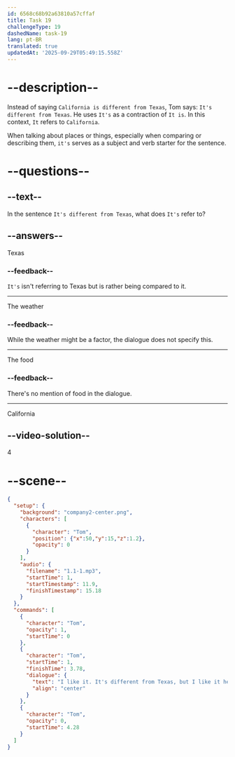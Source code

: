 ```yaml
---
id: 6568c68b92a63810a57cffaf
title: Task 19
challengeType: 19
dashedName: task-19
lang: pt-BR
translated: true
updatedAt: '2025-09-29T05:49:15.558Z'
---
```


<!--
AUDIO REFERENCE:
Tom: I like it. It's different from Texas, but I like it here.
-->

# --description--

Instead of saying `California is different from Texas`, Tom says: `It's different from Texas`. He uses `It's` as a contraction of `It is`. In this context, `It` refers to `California`. 

When talking about places or things, especially when comparing or describing them, `it's` serves as a subject and verb starter for the sentence.

# --questions--

## --text--

In the sentence `It's different from Texas`, what does `It's` refer to?

## --answers--

Texas

### --feedback--

`It's` isn't referring to Texas but is rather being compared to it.

---

The weather

### --feedback--

While the weather might be a factor, the dialogue does not specify this.

---

The food

### --feedback--

There's no mention of food in the dialogue.

---

California

## --video-solution--

4

# --scene--

```json
{
  "setup": {
    "background": "company2-center.png",
    "characters": [
      {
        "character": "Tom",
        "position": {"x":50,"y":15,"z":1.2},
        "opacity": 0
      }
    ],
    "audio": {
      "filename": "1.1-1.mp3",
      "startTime": 1,
      "startTimestamp": 11.9,
      "finishTimestamp": 15.18
    }
  },
  "commands": [
    {
      "character": "Tom",
      "opacity": 1,
      "startTime": 0
    },
    {
      "character": "Tom",
      "startTime": 1,
      "finishTime": 3.78,
      "dialogue": {
        "text": "I like it. It's different from Texas, but I like it here.",
        "align": "center"
      }
    },
    {
      "character": "Tom",
      "opacity": 0,
      "startTime": 4.28
    }
  ]
}
```
